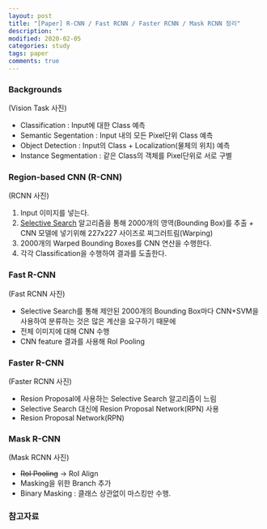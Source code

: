 ```yaml
---
layout: post
title: "[Paper] R-CNN / Fast RCNN / Faster RCNN / Mask RCNN 정리"
description: ""
modified: 2020-02-05
categories: study
tags: paper
comments: true
---
```


### Backgrounds

(Vision Task 사진)

- Classification : Input에 대한 Class 예측
- Semantic Segentation : Input 내의 모든 Pixel단위 Class 예측
- Object Detection : Input의 Class + Localization(물체의 위치) 예측
- Instance Segmentation : 같은 Class의 객체를 Pixel단위로 서로 구별

### Region-based CNN (R-CNN)
(RCNN 사진)

 1. Input 이미지를 넣는다.
 2. [Selective Search]() 알고리즘을 통해 2000개의 영역(Bounding Box)를 추출  *+*  CNN 모델에 넣기위해 227x227 사이즈로 찌그러트림(Warping) 
 3. 2000개의 Warped Bounding Boxes를 CNN 연산을 수행한다.
 4. 각각 Classification을 수행하여 결과를 도출한다.


### Fast R-CNN
(Fast RCNN 사진)

- Selective Search를 통해 제안된 2000개의 Bounding Box마다 CNN+SVM을 사용하여 분류하는 것은 많은 계산을 요구하기 때문에
- 전체 이미지에 대해 CNN 수행
- CNN feature 결과를 사용해 RoI Pooling

### Faster R-CNN
(Faster RCNN 사진)

- Resion Proposal에 사용하는 Selective Search 알고리즘이 느림
- Selective Search 대신에 Resion Proposal Network(RPN) 사용
- Resion Proposal Network(RPN)
  

### Mask R-CNN
(Mask RCNN 사진)

- ~~RoI Pooling~~ -> RoI Align
- Masking을 위한 Branch 추가
- Binary Masking : 클래스 상관없이 마스킹만 수행.


### 참고자료

